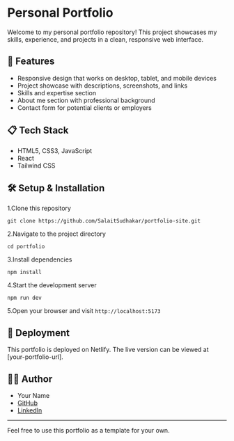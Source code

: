 # Personal Portfolio

Welcome to my personal portfolio repository! This project showcases my skills, experience, and projects in a clean, responsive web interface.

## 🚀 Features

- Responsive design that works on desktop, tablet, and mobile devices
- Project showcase with descriptions, screenshots, and links
- Skills and expertise section
- About me section with professional background
- Contact form for potential clients or employers

## 📋 Tech Stack

- HTML5, CSS3, JavaScript
- React
- Tailwind CSS

## 🛠️ Setup & Installation

1.Clone this repository

```
git clone https://github.com/SalaitSudhakar/portfolio-site.git
```

2.Navigate to the project directory

```
cd portfolio
```

3.Install dependencies

```
npm install
```

4.Start the development server

```
npm run dev
```

5.Open your browser and visit `http://localhost:5173`

## 🚀 Deployment

This portfolio is deployed on Netlify. The live version can be viewed at [your-portfolio-url].


## 👨‍💻 Author

- Your Name
- [GitHub](https://github.com/SalaitSudhakar)
- [LinkedIn](https://linkedin.com/in/salaitsudhakar)

---

Feel free to use this portfolio as a template for your own.
